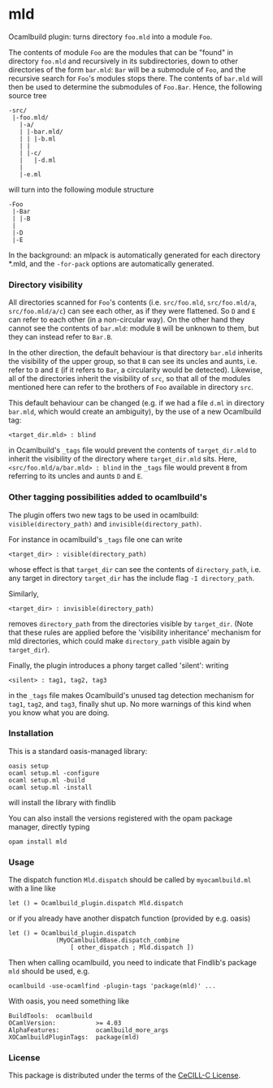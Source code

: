 # mld
Ocamlbuild plugin: turns directory `foo.mld` into a module `Foo`.

The contents of module `Foo` are the modules that can be "found" in directory `foo.mld` and recursively in its subdirectories,
down to other directories of the form `bar.mld`:
`Bar` will be a submodule of `Foo`, and the recursive search for `Foo`'s modules stops there.
The contents of `bar.mld` will then be used to determine the submodules of `Foo.Bar`.
Hence, the following source tree

```
-src/
 |-foo.mld/
   |-a/
   | |-bar.mld/
   | | |-b.ml
   | |
   | |-c/
   |   |-d.ml
   |
   |-e.ml
```

will turn into the following module structure

```
-Foo
 |-Bar
 | |-B
 |
 |-D
 |-E
```

In the background:
an mlpack is automatically generated for each directory *.mld, and the `-for-pack` options are automatically generated.


### Directory visibility

All directories scanned for `Foo`'s contents (i.e. `src/foo.mld`, `src/foo.mld/a`, `src/foo.mld/a/c`) can see each other, as if they were flattened.
So `D` and `E` can refer to each other (in a non-circular way).
On the other hand they cannot see the contents of `bar.mld`: module `B` will be unknown to them, but they can instead refer to `Bar.B`.

In the other direction,
the default behaviour is that directory `bar.mld` inherits the visibility of the upper group,
so that `B` can see its uncles and aunts, i.e. refer to `D` and `E` (if it refers to `Bar`, a circularity would be detected).
Likewise, all of the directories inherit the visibility of `src`,
so that all of the modules mentioned here can refer to the brothers of `Foo` available in directory `src`.

This default behaviour can be changed (e.g. if we had a file `d.ml` in directory `bar.mld`, which would create an ambiguity),
by the use of a new Ocamlbuild tag:
```
<target_dir.mld> : blind
```
in Ocamlbuild's `_tags` file would prevent the contents of `target_dir.mld` to inherit the visibility of the directory where `target_dir.mld` sits.
Here, `<src/foo.mld/a/bar.mld> : blind` in the `_tags` file would prevent `B` from referring to its uncles and aunts `D` and `E`.



### Other tagging possibilities added to ocamlbuild's

The plugin offers two new tags to be used in ocamlbuild:
`visible(directory_path)` and `invisible(directory_path)`.

For instance in ocamlbuild's `_tags` file one can write
```
<target_dir> : visible(directory_path)
```
whose effect is that `target_dir` can see the contents of `directory_path`,
i.e. any target in directory `target_dir` has the include flag `-I directory_path`.

Similarly,
```
<target_dir> : invisible(directory_path)
```
removes `directory_path` from the directories visible by `target_dir`.
(Note that these rules are applied before the 'visibility inheritance' mechanism for mld directories,
which could make `directory_path` visible again by `target_dir`).

Finally, the plugin introduces a phony target called 'silent':
writing
```
<silent> : tag1, tag2, tag3
```
in the `_tags` file
makes Ocamlbuild's unused tag detection mechanism for `tag1`, `tag2`, and `tag3`, finally shut up.
No more warnings of this kind when you know what you are doing.

### Installation

This is a standard oasis-managed library:
```
oasis setup
ocaml setup.ml -configure
ocaml setup.ml -build
ocaml setup.ml -install
```
will install the library with findlib

You can also install the versions registered with the opam package manager, directly typing
```
opam install mld
```

### Usage

The dispatch function `Mld.dispatch` should be called by `myocamlbuild.ml` with a line like
```
let () = Ocamlbuild_plugin.dispatch Mld.dispatch
```
or if you already have another dispatch function (provided by e.g. oasis)
```
let () = Ocamlbuild_plugin.dispatch
             (MyOCamlbuildBase.dispatch_combine
                 [ other_dispatch ; Mld.dispatch ])
```

Then when calling ocamlbuild, you need to indicate that Findlib's package `mld` should be used, e.g.
```
ocamlbuild -use-ocamlfind -plugin-tags 'package(mld)' ...
```

With oasis, you need something like

```
BuildTools:  ocamlbuild
OCamlVersion:           >= 4.03
AlphaFeatures:          ocamlbuild_more_args
XOCamlbuildPluginTags:  package(mld)
```

### License

This package is distributed under the terms of the [CeCILL-C License](http://www.cecill.info/licences/Licence_CeCILL-C_V1-en.html).

